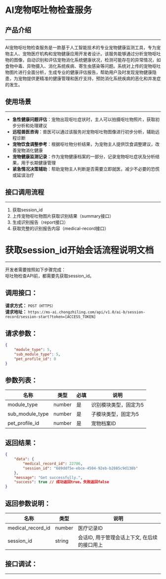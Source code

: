# AI宠物呕吐物检查服务

## 产品介绍
---
AI宠物呕吐物检查服务是一款基于人工智能技术的专业宠物健康监测工具，专为宠物主人、宠物医疗机构和宠物健康应用开发者设计。该服务能够通过分析宠物呕吐物的图像，自动识别和评估宠物消化系统健康状况，检测可能存在的异常情况，如食物中毒、异物摄入、消化系统疾病、寄生虫感染等问题。系统对上传的宠物呕吐物图片进行全面分析，生成专业的健康评估报告，帮助用户及时发现宠物健康隐患，为宠物提供更精准的健康管理和医疗支持，预防消化系统疾病的恶化和并发症的发生。

## 使用场景
---
- **急性健康问题评估**：宠物出现呕吐症状时，主人可以拍摄呕吐物照片，获取初步分析和处理建议
- **远程兽医咨询**：兽医可以通过该服务对宠物呕吐物图像进行初步分析，辅助远程诊断
- **宠物饮食调整参考**：根据呕吐物分析结果，为宠物主人提供饮食调整建议，改善宠物消化健康
- **宠物健康监测记录**：作为宠物健康档案的一部分，记录宠物呕吐症状及分析结果，用于长期健康管理
- **紧急情况决策辅助**：帮助宠物主人判断是否需要立即就医，减少不必要的恐慌或延误治疗

## 接口调用流程
---
1. 获取session_id
2. 上传宠物呕吐物图片获取识别结果（summary接口）
3. 生成识别报告（report接口）
4. 获取完整的识别报告内容（medical-record接口）

# 获取session_id开始会话流程说明文档

---
开发者需要按照如下步骤完成：
<br/>
呕吐物检查API前，都需要先获取session_id。

## 调用接口：
**请求方式：** `POST（HTTPS）`  
**请求地址：** `https://ms-ai.chongzhiling.com/api/v1.0/ai-b/session-record/session-start?token=[ACCESS_TOKEN]`

## 请求参数：
```json
{
    "module_type": 5, 
    "sub_module_type": 5, 
    "pet_profile_id": 0
}
```


## 参数列表：

| 名称            | 类型   | 必填 | 说明                  |
| --------------- | ------ | ---- | --------------------- |
| module_type     | number | 是   | 识别模块类型，固定为5 |
| sub_module_type | number | 是   | 子模块类型，固定为5   |
| pet_profile_id  | number | 是   | 宠物档案ID            |

## 返回结果：
```json
{
    "data": {
        "medical_record_id": 22786,
        "session_id": "689ddf5e-ebce-4504-92eb-b2885c9d138b"
    },
    "message": "Get successfully.",
    "success": true // 成功返回true，失败返回false
}
```

## 返回参数说明：
| 名称              | 类型   | 说明                                         |
| ----------------- | ------ | -------------------------------------------- |
| medical_record_id | number | 医疗记录ID                                   |
| session_id        | string | 会话ID, 用于管理会话上下文, 在后续的接口用上 |

## 接口调试：
---
<script setup>
import SwaggerUI from '../../../../src/components/SwaggerUI.vue'
</script>

<ClientOnly>
  <SwaggerUI 
    tag="session"
    type="post"
    path="/session-record/session-start" 
  />
</ClientOnly>